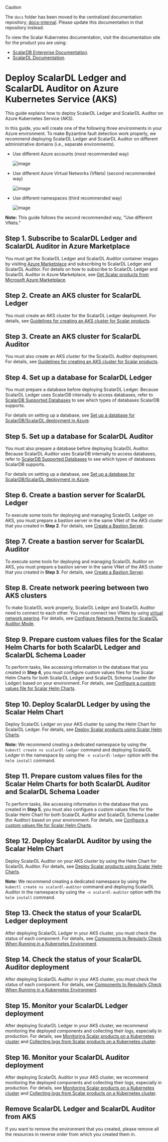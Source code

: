 > [!CAUTION]
> 
> The `docs` folder has been moved to the centralized documentation repository, [docs-internal](https://github.com/scalar-labs/docs-internal). Please update this documentation in that repository instead.
> 
> To view the Scalar Kubernetes documentation, visit the documentation site for the product you are using:
> 
> - [ScalarDB Enterprise Documentation](https://scalardb.scalar-labs.com/docs/latest/scalar-kubernetes/deploy-kubernetes/).
> - [ScalarDL Documentation](https://scalardl.scalar-labs.com/docs/latest/scalar-kubernetes/deploy-kubernetes/).

# Deploy ScalarDL Ledger and ScalarDL Auditor on Azure Kubernetes Service (AKS)

This guide explains how to deploy ScalarDL Ledger and ScalarDL Auditor on Azure Kubernetes Service (AKS).

In this guide, you will create one of the following three environments in your Azure environment. To make Byzantine fault detection work properly, we recommend deploying ScalarDL Ledger and ScalarDL Auditor on different administrative domains (i.e., separate environments).

* Use different Azure accounts (most recommended way)

  ![image](./images/png/AKS_ScalarDL_Auditor_Multi_Account.drawio.png)

* Use different Azure Virtual Networks (VNets) (second recommended way)

  ![image](./images/png/AKS_ScalarDL_Auditor_Multi_VNet.drawio.png)

* Use different namespaces (third recommended way)

  ![image](./images/png/AKS_ScalarDL_Auditor_Multi_Namespace.drawio.png)

**Note:** This guide follows the second recommended way, "Use different VNets."

## Step 1. Subscribe to ScalarDL Ledger and ScalarDL Auditor in Azure Marketplace

You must get the ScalarDL Ledger and ScalarDL Auditor container images by visiting [Azure Marketplace](https://azuremarketplace.microsoft.com/en/marketplace/apps/scalarinc.scalardl) and subscribing to ScalarDL Ledger and ScalarDL Auditor. For details on how to subscribe to ScalarDL Ledger and ScalarDL Auditor in Azure Marketplace, see [Get Scalar products from Microsoft Azure Marketplace](./AzureMarketplaceGuide.md#get-scalar-products-from-microsoft-azure-marketplace).

## Step 2. Create an AKS cluster for ScalarDL Ledger

You must create an AKS cluster for the ScalarDL Ledger deployment. For details, see [Guidelines for creating an AKS cluster for Scalar products](./CreateAKSClusterForScalarProducts.md).

## Step 3. Create an AKS cluster for ScalarDL Auditor

You must also create an AKS cluster for the ScalarDL Auditor deployment. For details, see [Guidelines for creating an AKS cluster for Scalar products](./CreateAKSClusterForScalarProducts.md).

## Step 4. Set up a database for ScalarDL Ledger

You must prepare a database before deploying ScalarDL Ledger. Because ScalarDL Ledger uses ScalarDB internally to access databases, refer to [ScalarDB Supported Databases](https://github.com/scalar-labs/scalardb/blob/master/docs/scalardb-supported-databases.md) to see which types of databases ScalarDB supports.

For details on setting up a database, see [Set up a database for ScalarDB/ScalarDL deployment in Azure](./SetupDatabaseForAzure.md).

## Step 5. Set up a database for ScalarDL Auditor

You must also prepare a database before deploying ScalarDL Auditor. Because ScalarDL Auditor uses ScalarDB internally to access databases, refer to [ScalarDB Supported Databases](https://github.com/scalar-labs/scalardb/blob/master/docs/scalardb-supported-databases.md) to see which types of databases ScalarDB supports.

For details on setting up a database, see [Set up a database for ScalarDB/ScalarDL deployment in Azure](./SetupDatabaseForAzure.md).

## Step 6. Create a bastion server for ScalarDL Ledger

To execute some tools for deploying and managing ScalarDL Ledger on AKS, you must prepare a bastion server in the same VNet of the AKS cluster that you created in **Step 2**. For details, see [Create a Bastion Server](./CreateBastionServer.md).

## Step 7. Create a bastion server for ScalarDL Auditor

To execute some tools for deploying and managing ScalarDL Auditor on AKS, you must prepare a bastion server in the same VNet of the AKS cluster that you created in **Step 3**. For details, see [Create a Bastion Server](./CreateBastionServer.md).

## Step 8. Create network peering between two AKS clusters

To make ScalarDL work properly, ScalarDL Ledger and ScalarDL Auditor need to connect to each other. You must connect two VNets by using [virtual network peering](https://docs.microsoft.com/en-us/azure/virtual-network/virtual-network-peering-overview). For details, see [Configure Network Peering for ScalarDL Auditor Mode](./NetworkPeeringForScalarDLAuditor.md).

## Step 9. Prepare custom values files for the Scalar Helm Charts for both ScalarDL Ledger and ScalarDL Schema Loader

To perform tasks, like accessing information in the database that you created in **Step 4**, you must configure custom values files for the Scalar Helm Charts for both ScalarDL Ledger and ScalarDL Schema Loader (for Ledger) based on your environment. For details, see [Configure a custom values file for Scalar Helm Charts](https://github.com/scalar-labs/helm-charts/blob/main/docs/configure-custom-values-file.md).

## Step 10. Deploy ScalarDL Ledger by using the Scalar Helm Chart

Deploy ScalarDL Ledger on your AKS cluster by using the Helm Chart for ScalarDL Ledger. For details, see [Deploy Scalar products using Scalar Helm Charts](https://github.com/scalar-labs/helm-charts/blob/main/docs/how-to-deploy-scalar-products.md).

**Note:** We recommend creating a dedicated namespace by using the `kubectl create ns scalardl-ledger` command and deploying ScalarDL Ledger in the namespace by using the `-n scalardl-ledger` option with the `helm install` command.

## Step 11. Prepare custom values files for the Scalar Helm Charts for both ScalarDL Auditor and ScalarDL Schema Loader

To perform tasks, like accessing information in the database that you created in **Step 5**, you must also configure a custom values files for the Scalar Helm Chart for both ScalarDL Auditor and ScalarDL Schema Loader (for Auditor) based on your environment. For details, see [Configure a custom values file for Scalar Helm Charts](https://github.com/scalar-labs/helm-charts/blob/main/docs/configure-custom-values-file.md).

## Step 12. Deploy ScalarDL Auditor by using the Scalar Helm Chart

Deploy ScalarDL Auditor on your AKS cluster by using the Helm Chart for ScalarDL Auditor. For details, see [Deploy Scalar products using Scalar Helm Charts](https://github.com/scalar-labs/helm-charts/blob/main/docs/how-to-deploy-scalar-products.md).

**Note:** We recommend creating a dedicated namespace by using the `kubectl create ns scalardl-auditor` command and deploying ScalarDL Auditor in the namespace by using the `-n scalardl-auditor` option with the `helm install` command.

## Step 13. Check the status of your ScalarDL Ledger deployment

After deploying ScalarDL Ledger in your AKS cluster, you must check the status of each component. For details, see [Components to Regularly Check When Running in a Kubernetes Environment](./RegularCheck.md).

## Step 14. Check the status of your ScalarDL Auditor deployment

After deploying ScalarDL Auditor in your AKS cluster, you must check the status of each component. For details, see [Components to Regularly Check When Running in a Kubernetes Environment](./RegularCheck.md).

## Step 15. Monitor your ScalarDL Ledger deployment

After deploying ScalarDL Ledger in your AKS cluster, we recommend monitoring the deployed components and collecting their logs, especially in production. For details, see [Monitoring Scalar products on a Kubernetes cluster](./K8sMonitorGuide.md) and [Collecting logs from Scalar products on a Kubernetes cluster](./K8sLogCollectionGuide.md).

## Step 16. Monitor your ScalarDL Auditor deployment

After deploying ScalarDL Auditor in your AKS cluster, we recommend monitoring the deployed components and collecting their logs, especially in production. For details, see [Monitoring Scalar products on a Kubernetes cluster](./K8sMonitorGuide.md) and [Collecting logs from Scalar products on a Kubernetes cluster](./K8sLogCollectionGuide.md).

## Remove ScalarDL Ledger and ScalarDL Auditor from AKS

If you want to remove the environment that you created, please remove all the resources in reverse order from which you created them in.

